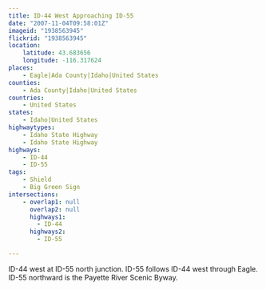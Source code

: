 ```yaml
---
title: ID-44 West Approaching ID-55
date: "2007-11-04T09:58:01Z"
imageid: "1938563945"
flickrid: "1938563945"
location:
    latitude: 43.683656
    longitude: -116.317624
places:
    - Eagle|Ada County|Idaho|United States
counties:
    - Ada County|Idaho|United States
countries:
    - United States
states:
    - Idaho|United States
highwaytypes:
    - Idaho State Highway
    - Idaho State Highway
highways:
    - ID-44
    - ID-55
tags:
    - Shield
    - Big Green Sign
intersections:
    - overlap1: null
      overlap2: null
      highways1:
        - ID-44
      highways2:
        - ID-55

---
```

ID-44 west at ID-55 north junction.  ID-55 follows ID-44 west through Eagle.  ID-55 northward is the Payette River Scenic Byway.